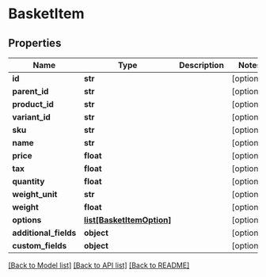 # BasketItem

## Properties
Name | Type | Description | Notes
------------ | ------------- | ------------- | -------------
**id** | **str** |  | [optional] 
**parent_id** | **str** |  | [optional] 
**product_id** | **str** |  | [optional] 
**variant_id** | **str** |  | [optional] 
**sku** | **str** |  | [optional] 
**name** | **str** |  | [optional] 
**price** | **float** |  | [optional] 
**tax** | **float** |  | [optional] 
**quantity** | **float** |  | [optional] 
**weight_unit** | **str** |  | [optional] 
**weight** | **float** |  | [optional] 
**options** | [**list[BasketItemOption]**](BasketItemOption.md) |  | [optional] 
**additional_fields** | **object** |  | [optional] 
**custom_fields** | **object** |  | [optional] 

[[Back to Model list]](../README.md#documentation-for-models) [[Back to API list]](../README.md#documentation-for-api-endpoints) [[Back to README]](../README.md)



